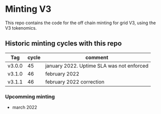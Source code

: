 # Minting V3

This repo contains the code for the off chain minting for grid V3, using
the V3 tokenomics.

## Historic minting cycles with this repo

| Tag | cycle | comment |
| --- | --- | --- |
| v3.0.0 | 45 | january 2022. Uptime SLA was not enforced |
| v3.1.0 | 46 | february 2022 |
| v3.1.1 | 46 | february 2022 correction |

### Upcomming minting

- march 2022
